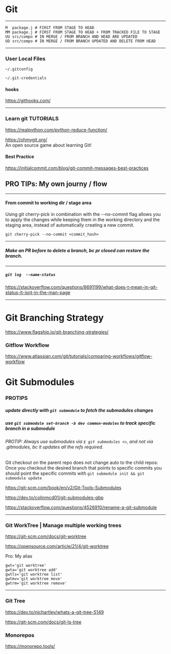 # Git

---

```
M  package.j # FIRST FROM STAGE TO HEAD
MM package.j # FIRST FROM STAGE TO HEAD + FROM TRACKED FILE TO STAGE
UU src/compo # IN MERGE / FROM BRANCH AND HEAD ARE UPDATED
UD src/compo # IN MERGE / FROM BRANCH UPDATED AND DELETE FROM HEAD
```

---

### User Local Files

```
~/.gitconfig

~/.git-credentials
```

#### hooks

https://githooks.com/

---

### Learn git TUTORIALS

https://realpython.com/python-reduce-function/

https://ohmygit.org/
<br>
An open source game about learning Git!

#### Best Practice

https://initialcommit.com/blog/git-commit-messages-best-practices

## PRO TIPs: My own journy / flow

---

#### From commit to working dir / stage area

Using git cherry-pick in combination with the --no-commit flag allows you to apply the changes while keeping them in the working directory and the staging area, instead of automatically creating a new commit.

```
git cherry-pick --no-commit <commit_hash>
```

---

##### Make an PR before to delete a branch, bc pr closed can restore the branch.

---

##### `git log  --name-status`

https://stackoverflow.com/questions/8691199/what-does-t-mean-in-git-status-it-isnt-in-the-man-page

---

# Git Branching Strategy

https://www.flagship.io/git-branching-strategies/

### Gitflow Workflow

https://www.atlassian.com/git/tutorials/comparing-workflows/gitflow-workflow

# Git Submodules

### PROTIPS

##### update directly with `git submodule` to fetch the submodules changes

##### use `git submodule set-branch -b dev common-modules` to track specific branch in a submodule

###### PROTIP: Always use submodules via `$ git submodules <>`, and not via .gitmodules, bc it updates all the refs required.

Git checkout on the parent repo does not change auto to the child repos:
Once you checkout the desired branch that points to specific commits
you should point the specific commits with `git submodule init && git submodule update`

https://git-scm.com/book/en/v2/Git-Tools-Submodules

https://dev.to/colinmcd01/git-submodules-gbp

https://stackoverflow.com/questions/4526910/rename-a-git-submodule

---

### Git WorkTree | Manage multiple working trees

https://git-scm.com/docs/git-worktree

https://opensource.com/article/21/4/git-worktree

Pro: My alias

```
gwt='git worktree'
gwta='git worktree add'
gwtls='git worktree list'
gwtmv='git worktree move'
gwtrm='git worktree remove'
```

---

### Git Tree

https://dev.to/nichartley/whats-a-git-tree-5149

https://git-scm.com/docs/git-ls-tree

### Monorepos

https://monorepo.tools/
